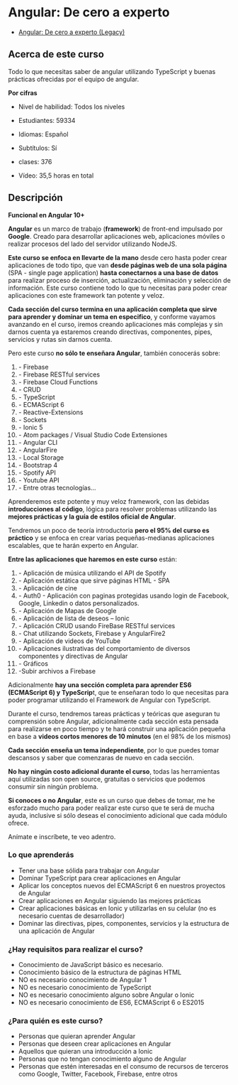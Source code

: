 # Angular: De cero a experto

 + [Angular: De cero a experto (Legacy)](https://www.udemy.com/course/angular-2-fernando-herrera/)

## Acerca de este curso

Todo lo que necesitas saber de angular utilizando TypeScript y buenas prácticas ofrecidas por el equipo de angular.

**Por cifras**

+ Nivel de habilidad: Todos los niveles

+ Estudiantes: 59334

+ Idiomas: Español

+ Subtítulos: Sí

+ clases: 376

+ Vídeo: 35,5 horas en total


## Descripción

**Funcional en Angular 10+**

**Angular** es un marco de trabajo (**framework**) de front-end impulsado por **Google**. Creado para desarrollar aplicaciones web, aplicaciones móviles o realizar procesos del lado del servidor utilizando NodeJS.

**Este curso se enfoca en llevarte de la mano** desde cero hasta poder crear aplicaciones de todo tipo, que van **desde páginas web de una sola página** (SPA - single page application) **hasta conectarnos a una base de datos** para realizar proceso de inserción, actualización, eliminación y  selección de información. Este curso contiene todo lo que tu necesitas  para poder crear aplicaciones con este framework tan potente y veloz.

**Cada sección del curso termina en una aplicación completa que sirve para aprender y dominar un tema en especifico**, y conforme vayamos avanzando en el curso, iremos creando aplicaciones  más complejas y sin darnos cuenta ya estaremos creando directivas,  componentes, pipes, servicios y rutas sin darnos cuenta.

Pero este curso **no sólo te enseñara Angular**, también conocerás sobre:

1. \- Firebase
2. \- Firebase RESTful services
3. \- Firebase Cloud Functions
4. \- CRUD
5. \- TypeScript
6. \- ECMAScript 6
7. \- Reactive-Extensions
8. \- Sockets
9. \- Ionic 5
10. \- Atom packages / Visual Studio Code Extensiones
11. \- Angular CLI
12. \- AngularFire
13. \- Local Storage
14. \- Bootstrap 4
15. \- Spotify API
16. \- Youtube API
17. \- Entre otras tecnologías…

Aprenderemos este potente y muy veloz framework, con las debidas **introducciones al código**, lógica para resolver problemas utilizando las **mejores prácticas y la guía de estilos oficial de Angular**.

Tendremos un poco de teoría introductoria **pero el 95% del curso es práctico** y se enfoca en crear varias pequeñas-medianas aplicaciones escalables, que te harán experto en Angular.

**Entre las aplicaciones que haremos en este curso** están:

1. \- Aplicación de música utilizando el API de Spotify
2. \- Aplicación estática que sirve páginas HTML - SPA
3. \- Aplicación de cine
4. \- Auth0 - Aplicación con paginas protegidas usando login de Facebook, Google, Linkedin o datos personalizados.
5. \- Aplicación de Mapas de Google
6. \- Aplicación de lista de deseos –  Ionic
7. \- Aplicación CRUD usando FireBase RESTful services
8. \- Chat utilizando Sockets, Firebase y AngularFire2
9. \- Aplicación de videos de YouTube
10. \- Aplicaciones ilustrativas del comportamiento de diversos componentes y directivas de Angular
11. \- Gráficos
12. -Subir archivos a Firebase

Adicionalmente **hay una sección completa para aprender ES6 (ECMAScript 6) y TypeScrip**t, que te enseñaran todo lo que necesitas para poder programar utilizando el Framework de Angular con TypeScript.

Durante el curso, tendremos tareas prácticas y teóricas que aseguran tu  comprensión sobre Angular, adicionalmente cada sección esta pensada para realizarse en poco tiempo y te hará construir una aplicación pequeña en base a **videos cortos menores de 10 minutos** (en el 98% de los mismos)

**Cada sección enseña un tema independiente**, por lo que puedes tomar descansos y saber que comenzaras de nuevo en cada sección.

**No hay ningún costo adicional durante el curso**, todas las herramientas aquí utilizadas son open source, gratuitas o servicios que podemos consumir sin ningún problema.

**Si conoces o no Angular**, este es un curso que debes de tomar, me he esforzado mucho para poder  realizar este curso que te será de mucha ayuda, inclusive si sólo deseas el conocimiento adicional que cada módulo ofrece.

Anímate e inscríbete, te veo adentro.

### Lo que aprenderás

+ Tener una base sólida para trabajar con Angular
+ Dominar TypeScript para crear aplicaciones en Angular
+ Aplicar los conceptos nuevos del ECMAScript 6 en nuestros proyectos de Angular
+ Crear aplicaciones en Angular siguiendo las mejores prácticas
+ Crear aplicaciones básicas en Ionic y utilizarlas en su celular (no es necesario cuentas de desarrollador)
+ Dominar las directivas, pipes, componentes, servicios y la estructura de una aplicación de Angular

### ¿Hay requisitos para realizar el curso?

+ Conocimiento de JavaScript básico es necesario.
+ Conocimiento básico de la estructura de páginas HTML
+ NO es necesario conocimiento de Angular 1
+ NO es necesario conocimiento de TypeScript
+ NO es necesario conocimiento alguno sobre Angular o Ionic
+ NO es necesario conocimiento de ES6, ECMAScript 6 o ES2015

### ¿Para quién es este curso?

+ Personas que quieran aprender Angular
+ Personas que deseen crear aplicaciones en Angular
+ Aquellos que quieran una introducción a Ionic
+ Personas que no tengan conocimiento alguno de Angular
+ Personas que estén interesadas en el consumo de recursos de terceros como Google, Twitter, Facebook, Firebase, entre otros
